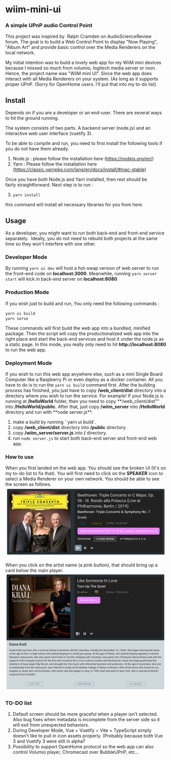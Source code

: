 # wiim-mini-ui

### A simple UPnP audio Control Point

This project was inspired by  Ralph Cramden on AudioScienceReview forum. The goal is to build a Web Control Point to display "Now Playing", "Album Art" and provide basic control over the Media Renderers on the local network.

My initial intention was to build a lovely web app for my WiiM mini devices because I missed so much from volumio, logitech media server or roon. Hence, the project name was "WiiM mini UI". Since the web app does interact with all Media Renderers on your system. (As long as it supports proper UPnP. (Sorry for OpenHome users. I'll put that into my to-do list)

## Install

Depends on if you are a developer or an end-user. There are several ways to hit the ground running.

The system consists of two parts. A backend server (node.js) and an interactive web user interface (vuetify 3).

To be able to compile and run, you need to first install the following tools if you do not have them already.

1. Node.js : please follow the installation here (https://nodejs.org/en/)
2. Yarn : Please follow the installation here (https://classic.yarnpkg.com/lang/en/docs/install/#mac-stable)

Once you have both Node.js and Yarn installed, then rest should be fairly straightforward.
Next step is to run :

3. `yarn install`

this command will install all necessary libraries for you from here.

## Usage

As a developer, you might want to run both back-end and front-end service separately.  Ideally, you do not need to rebuild both projects at the same time so they won't interfere with one other.

### Developer Mode

By running `yarn ui dev` will host a hot-swap version of web server to run the front-end code on **localhost:3000**. Meanwhile, running `yarn server start` will kick in back-end server on **localhost:8080**.

### Production Mode

If you wish just to build and run, You only need the following commands :

```
yarn ui build
yarn serve
```

These commands will first build the web app into a bundled, minified package. Then the script will copy the productionalized web app into the right place and start the back-end services and host it under the node.js as a static page. In this mode, you really only need to hit **http://localhost:8080** to run the web app.

### Deployment Mode

If you wish to run this web app anywhere else, such as a mini Single Board Computer like a Raspberry Pi or even deploy as a docker container. All you have to do is to run the `yarn ui build` command first. After the building process has finished, you just have to copy **/web_client/dist** directory into a directory where you wish to run the service. For example! If your Node.js is running at **/helloWorld** folder, then you need to copy **/web_client/dist"" into **/HelloWorld/public**. After that, just copy **/wiim_server** into **/HelloWorld** directory and run with **node server.js\*\*.

1. make a build by running ``yarn ui build`.
2. copy **/web_client/dist** directory into **<destination>/public** directory.
3. copy **/wiim_server/server.js** into **<destination>/** directory.
4. run `node server.js` to start both back-end server and front-end web app.

### How to use

When you first landed on the web app. You should see the broken UI (It's on my to-do list to fix that). You will first need to click on the **SPEAKER** icon to select a Media Renderer on your own network. You should be able to see the screen as follows.
<img title="Select a Media Renderer" alt="Alt text" src="./assets/select_player.jpg">

When you click on the artist name (a pink button), that should bring up a card below the main player.
<img title="Select a Media Renderer" alt="Alt text" src="./assets/display_biography.jpg">

### TO-DO list

1. Default screen should be more graceful when a player isn't selected. Also bug fixes when metadata is incomplete from the server side so it will exit from unexpected behaviors.
2. During Developer Mode, Vue + Vuetify + Vite + TypeScript simply doesn't like to pull in icon assets properly. (Probably because both Vue 3 and Vuetify 3 were still in alpha?
3. Possibility to support OpenHome protocol so the web app can also control Volumio player, Chromecast over BubbleUPnP, etc...
